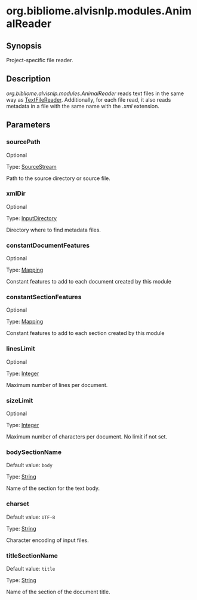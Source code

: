 # org.bibliome.alvisnlp.modules.AnimalReader

## Synopsis

Project-specific file reader.

## Description

*org.bibliome.alvisnlp.modules.AnimalReader* reads text files in the same way as [TextFileReader](../module/TextFileReader). Additionally, for each file read, it also reads metadata in a file with the same name with the *.xml* extension.

## Parameters

<a name="sourcePath">

### sourcePath

Optional

Type: [SourceStream](../converter/org.bibliome.util.streams.SourceStream)

Path to the source directory or source file.

<a name="xmlDir">

### xmlDir

Optional

Type: [InputDirectory](../converter/org.bibliome.util.files.InputDirectory)

Directory where to find metadata files.

<a name="constantDocumentFeatures">

### constantDocumentFeatures

Optional

Type: [Mapping](../converter/alvisnlp.module.types.Mapping)

Constant features to add to each document created by this module

<a name="constantSectionFeatures">

### constantSectionFeatures

Optional

Type: [Mapping](../converter/alvisnlp.module.types.Mapping)

Constant features to add to each section created by this module

<a name="linesLimit">

### linesLimit

Optional

Type: [Integer](../converter/java.lang.Integer)

Maximum number of lines per document.

<a name="sizeLimit">

### sizeLimit

Optional

Type: [Integer](../converter/java.lang.Integer)

Maximum number of characters per document. No limit if not set.

<a name="bodySectionName">

### bodySectionName

Default value: `body`

Type: [String](../converter/java.lang.String)

Name of the section for the text body.

<a name="charset">

### charset

Default value: `UTF-8`

Type: [String](../converter/java.lang.String)

Character encoding of input files.

<a name="titleSectionName">

### titleSectionName

Default value: `title`

Type: [String](../converter/java.lang.String)

Name of the section of the document title.


